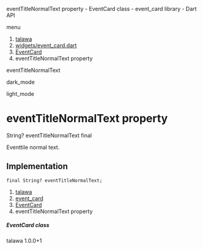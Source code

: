 




eventTitleNormalText property - EventCard class - event\_card library - Dart API







menu

1. [talawa](../../index.html)
2. [widgets/event\_card.dart](../../widgets_event_card/widgets_event_card-library.html)
3. [EventCard](../../widgets_event_card/EventCard-class.html)
4. eventTitleNormalText property

eventTitleNormalText


dark\_mode

light\_mode




# eventTitleNormalText property


String?
eventTitleNormalText
final

Eventtile normal text.


## Implementation

```
final String? eventTitleNormalText;
```

 


1. [talawa](../../index.html)
2. [event\_card](../../widgets_event_card/widgets_event_card-library.html)
3. [EventCard](../../widgets_event_card/EventCard-class.html)
4. eventTitleNormalText property

##### EventCard class





talawa
1.0.0+1







